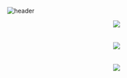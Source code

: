 ![header](https://capsule-render.vercel.app/api?type=venom&color=random&height=300&section=header&text=Welcome%20my%20github!&fontSize=90)
<div align="center">
  <img src="https://github-readme-stats.vercel.app/api?username=yuntasha&show_icons=true&theme=radical" />
  <br>
  <br>
  <br>
  <img src="https://github-readme-stats.vercel.app/api/top-langs/?username=yuntasha&layout=compact" />
  <br>
  <br>
  <br>
  <img src="http://mazassumnida.wtf/api/v2/generate_badge?boj=jaljayo85" />
</div>
<!--
**yuntasha/yuntasha** is a ✨ _special_ ✨ repository because its `README.md` (this file) appears on your GitHub profile.

Here are some ideas to get you started:

- 🔭 I’m currently working on ...
- 🌱 I’m currently learning ...
- 👯 I’m looking to collaborate on ...
- 🤔 I’m looking for help with ...
- 💬 Ask me about ...
- 📫 How to reach me: ...
- 😄 Pronouns: ...
- ⚡ Fun fact: ...
-->
